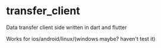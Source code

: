 # transfer_client

Data transfer client side written in dart and flutter

Works for ios/android/linux/(windows maybe? haven't test it)
